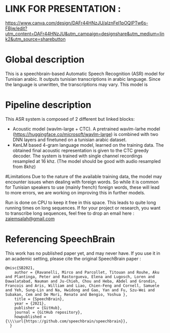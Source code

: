 # LINK FOR PRESENTATION :
https://www.canva.com/design/DAFr44HNzJU/aIznFeI1pOQIPTw6s-FBjw/edit?utm_content=DAFr44HNzJU&utm_campaign=designshare&utm_medium=link2&utm_source=sharebutton
# Global description 

This is a speechbrain-based Automatic Speech Recognition (ASR) model for Tunisian arabic. It outputs tunisian transcriptions in arabic language. Since the language is unwritten, the transcriptions may vary. This model is 

# Pipeline description
This ASR system is composed of 2 different but linked blocks:
- Acoustic model (wavlm-large + CTC). A pretrained wavlm-larhe model (https://huggingface.co/microsoft/wavlm-large) is combined with two DNN layers and finetuned on a tunisian arabic dataset.
- KenLM based 4-gram language model, learned on the training data.
The obtained final acoustic representation is given to the CTC greedy decoder.
The system is trained with single channel recordings resampled at  16 khz. (The model should be good with audio resampled from 8khz)

#Limitations 
Due to the nature of the available training data, the model may encounter issues when dealing with foreign words. So while it is common for Tunisian speakers to use (mainly french) foreign words, these will lead to more errors, we are working on improving this in further models. 

Run is done on CPU to keep it free in this space. This leads to quite long running times on long sequences. If for your project or research, you want to transcribe long sequences, feel free to drop an email here : zaiemsalah@gmail.com 

# Referencing SpeechBrain

This work has no published paper yet, and may never have. If you use it in an academic setting, please cite the original SpeechBrain paper : 
```
@misc{SB2021,
    author = {Ravanelli, Mirco and Parcollet, Titouan and Rouhe, Aku and Plantinga, Peter and Rastorgueva, Elena and Lugosch, Loren and Dawalatabad, Nauman and Ju-Chieh, Chou and Heba, Abdel and Grondin, Francois and Aris, William and Liao, Chien-Feng and Cornell, Samuele and Yeh, Sung-Lin and Na, Hwidong and Gao, Yan and Fu, Szu-Wei and Subakan, Cem and De Mori, Renato and Bengio, Yoshua },
    title = {SpeechBrain},
    year = {2021},
    publisher = {GitHub},
    journal = {GitHub repository},
    howpublished = {\\\\url{https://github.com/speechbrain/speechbrain}},
  }
```


